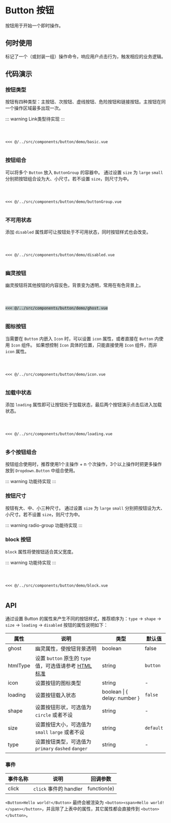# Button 按钮
按钮用于开始一个即时操作。

## 何时使用
标记了一个（或封装一组）操作命令，响应用户点击行为，触发相应的业务逻辑。

## 代码演示

### 按钮类型 
按钮有四种类型：主按钮、次按钮、虚线按钮、危险按钮和链接按钮。主按钮在同一个操作区域最多出现一次。

::: warning
Link类型待实现
:::

<Code>
<Basic></Basic>
<Wrapper slot="code">
<<< @/../src/components/button/demo/basic.vue
</Wrapper>
</Code>

### 按钮组合
可以将多个 `Button` 放入 `ButtonGroup` 的容器中。
通过设置 `size` 为 `large` `small` 分别把按钮组合设为大、小尺寸。若不设置 `size`，则尺寸为中。

<Code>
<ButtonGroup></ButtonGroup>
<Wrapper slot="code">
<<< @/../src/components/button/demo/buttonGroup.vue
</Wrapper>
</Code>

### 不可用状态 
添加 `disabled` 属性即可让按钮处于不可用状态，同时按钮样式也会改变。

<Code>
<Disabled></Disabled>
<Wrapper slot="code">
<<< @/../src/components/button/demo/disabled.vue
</Wrapper>
</Code>

### 幽灵按钮
幽灵按钮将其他按钮的内容反色，背景变为透明，常用在有色背景上。

<Code style="background: rgb(190, 200, 200);">
<Ghost></Ghost>
<Wrapper slot="code">
<<< @/../src/components/button/demo/ghost.vue
</Wrapper>
</Code>

### 图标按钮
当需要在 `Button` 内嵌入 `Icon` 时，可以设置 `icon` 属性，或者直接在 `Button` 内使用 `Icon` 组件。
如果想控制 `Icon` 具体的位置，只能直接使用 `Icon` 组件，而非 `icon` 属性。

<Code>
<Icon></Icon>
<Wrapper slot="code">
<<< @/../src/components/button/demo/icon.vue
</Wrapper>
</Code>

### 加载中状态 
添加 `loading` 属性即可让按钮处于加载状态，最后两个按钮演示点击后进入加载状态。

<Code>
<Loading></Loading>
<Wrapper slot="code">
<<< @/../src/components/button/demo/loading.vue
</Wrapper>
</Code>

### 多个按钮组合
按钮组合使用时，推荐使用1个主操作 + n 个次操作，3个以上操作时把更多操作放到 `Dropdown.Button` 中组合使用。

::: warning
功能待实现
:::

### 按钮尺寸
按钮有大、中、小三种尺寸。
通过设置 `size` 为 `large` `small` 分别把按钮设为大、小尺寸。若不设置 `size`，则尺寸为中。

::: warning
radio-group 功能待实现
:::

### block 按钮
`block` 属性将使按钮适合其父宽度。

::: warning
功能待实现
:::

<Code>
<Block></Block>
<Wrapper slot="code">
<<< @/../src/components/button/demo/block.vue
</Wrapper>
</Code>


## API
通过设置 Button 的属性来产生不同的按钮样式，推荐顺序为：`type` -> `shape` -> `size` -> `loading` -> `disabled`
按钮的属性说明如下：

| 属性 | 说明 | 类型 | 默认值 |
| --- | --- | --- | --- |
| ghost | 幽灵属性，使按钮背景透明 | boolean | false |
| htmlType | 设置 `button` 原生的 `type` 值，可选值请参考 [HTML 标准](https://developer.mozilla.org/en-US/docs/Web/HTML/Element/button#attr-type) | string | `button` |
| icon | 设置按钮的图标类型 | string | - |
| loading | 设置按钮载入状态 | boolean \| { delay: number } | `false` |
| shape | 设置按钮形状，可选值为 `circle` 或者不设 | string | - |
| size | 设置按钮大小，可选值为 `small` `large` 或者不设 | string | `default` |
| type | 设置按钮类型，可选值为 `primary` `dashed` `danger` | string | - |

### 事件

| 事件名称 | 说明 | 回调参数 |
| --- | --- | --- |
| click | `click` 事件的 handler  | function(e) |

`<Button>Hello world!</Button>` 最终会被渲染为 `<button><span>Hello world!</span></button>`，并且除了上表中的属性，其它属性都会直接传到 `<button></button>`。

<script>
import Basic from '~comps/button/demo/basic';
import ButtonGroup from '~comps/button/demo/buttonGroup';
import Disabled from '~comps/button/demo/disabled';
import Ghost from '~comps/button/demo/ghost';
import Icon from '~comps/button/demo/icon';
import Loading from '~comps/button/demo/loading';
import Block from '~comps/button/demo/block';
export default {
    components: {
        Basic,
        ButtonGroup,
        Disabled,
        Ghost,
        Icon,
        Loading,
        Block,
    },
}
</script>
